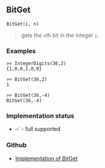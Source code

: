## BitGet

```
BitGet(i, n)
```

> gets the `n`th bit in the integer `i`. 
 
### Examples

``` 
>> IntegerDigits(36,2)
{1,0,0,1,0,0}

>> BitGet(36,2)
1

>> BitGet(36,-4)
BitGet(36,-4)
```






### Implementation status

* &#x2705; - full supported

### Github

* [Implementation of BitGet](https://github.com/axkr/symja_android_library/blob/master/symja_android_library/matheclipse-core/src/main/java/org/matheclipse/core/builtin/IntegerFunctions.java#L446) 
